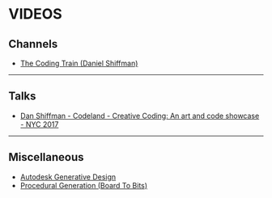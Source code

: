 # VIDEOS

## Channels

* [The Coding Train (Daniel Shiffman)](https://www.youtube.com/channel/UCvjgXvBlbQiydffZU7m1_aw)

___

## Talks

* [Dan Shiffman - Codeland - Creative Coding: An art and code showcase - NYC 2017](https://www.youtube.com/watch?v=68JUaszsvmU)

___

## Miscellaneous

* [Autodesk Generative Design](https://www.youtube.com/watch?v=CtYRfMzmWFU)
* [Procedural Generation (Board To Bits)](https://www.youtube.com/playlist?list=PL5KbKbJ6Gf9-FZIwc1M7dbpJIslv-GWFY)
